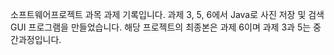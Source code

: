 소프트웨어프로젝트 과목 과제 기록입니다.
과제 3, 5, 6에서 Java로 사진 저장 및 검색 GUI 프로그램을 만들었습니다. 해당 프로젝트의 최종본은 과제 6이며 과제 3과 5는 중간과정입니다.
